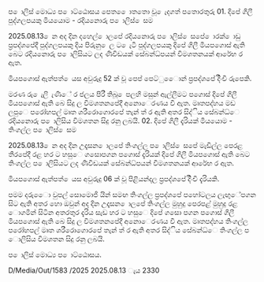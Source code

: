 ප ොලිස් මොධ්‍ය ප ොට්ඨොසය පෙත ෙොතතො වූ ෙැදගත් පතොරතුරු 01. දිපේ ගිලී පුද්ගලපයකු මියයොම - රදියනොරු ප ොලිස් ෙසම

2025.08.13 ෙන අද දින දහෙල් ොලපේ රදියනොරු ප ොලිස් ෙසපේ ොරක් ොඩු ප්‍රපද්ශපේදී පුද්ගලපයකු දිය පිරුනු ෙල ට ෙැටී පුද්ගලපයකු දිපේ ගිලී මියපගොස් ඇති බෙට රදියනොරු ප ොලිසියට ලද ණිවිඩයක් සේබන්ධ්‍පයන් විමශතනයක් ආරේභ ර ඇත.

මියපගොස් ඇත්පත් ෙයස අවුරුදු 52 ක් වූ පෙප් පෙට්ුෙොන් ප්‍රපද්ශපේ දිිංචි රුපෙකි.

මරණ රු ෙැලි ැණීේ ර ජලය පිරී තිබූ ෙපලහි මසුන් ඇල්ලීමට පගොස් දිපේ ගිලී මියපගොස් ඇති බෙ සිදු ල විමශතනපේදී අනොෙරණය වී ඇත. මෘතපද්හය මඩ ලපුෙ පරෝහපල් මෘත ශරීරොගොරපේ තැන් ත් ර ඇති අතර සිද්ිය සේබන්ධ්‍ෙ රදියනොරු ප ොලිසිය විමශතන සිදු රනු ලබයි. 02. දිපේ ගිලී දැරියක් මියයොම - තිංගල්ල ප ොලිස් ෙසම

2025.08.13 ෙන අද දින උදෑසන ොලපේ තිංගල්ල ප ොලිස් ෙසපේ මැඩිල්ල පෙරළ තීරපේදී රළ හර ට හසුෙ ගසොපගන පගොස් දැරියක් දිපේ ගිලී මියපගොස් ඇති බෙට තිංගල්ල ප ොලිසියට ලද ණිවිඩයක් සේබන්ධ්‍පයන් විමශතනයක් ආරේභ ර ඇත.

මියපගොස් ඇත්පත් ෙයස අවුරුදු 06 ක් වූ පිළියන්දල ප්‍රපද්ශපේ දිිංචි දැරියකි.

පමම දරුෙො වුපල් සොමොජි යින් සමඟ තිංගල්ල ප්‍රපද්ශපේ පහෝටලය ලැඟුේපගන සිට ඇති අතර හො ඔවුන් අද දින උදෑසන ොලපේ තිංගල්ල මුහුදු පෙරපළ් මුහුදු රළ ොගමින් සිටින අතරතුර දැරිය සැඩ හර ට හසුෙ දිපේ ගසො පගන පගොස් ගිලී මියපගොස් ඇති බෙ සිදු ල විමශතනපේදී අනොෙරණය වී ඇත. මෘතපද්හය තිංගල්ල පරෝහපල් මෘත ශරීරොගොරපේ තැන් ත් ර ඇති අතර සිද්ිය සේබන්ධ්‍ෙ තිංගල්ල ප ොලිසිය විමශතන සිදු රනු ලබයි.

ප ොලිස් මොධ්‍ය ප ොට්ඨොසය.

D/Media/Out/1583 /2025 2025.08.13 ැය 2330